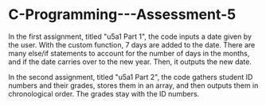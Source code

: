 # C-Programming---Assessment-5

In the first assignment, titled "u5a1 Part 1", the code inputs a date 
given by the user. With the custom function, 7 days are added to the date.
There are many else/if statements to account for the number of days in the
months, and if the date carries over to the new year. Then, it outputs
the new date.

In the second assignment, titled "u5a1 Part 2", the code gathers student 
ID numbers and their grades, stores them in an array, and then outputs them 
in chronological order. The grades stay with the ID numbers. 

